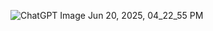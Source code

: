 
![ChatGPT Image Jun 20, 2025, 04_22_55 PM](https://github.com/user-attachments/assets/0ed1ee43-bf33-4eaa-8205-a22246f19ed9)
